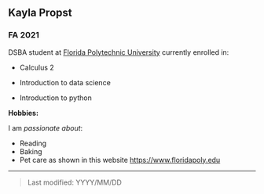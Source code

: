 ## Kayla Propst

### FA 2021 

DSBA student at [Florida Polytechnic University](https://www.floridapoly.edu) currently enrolled in: 

- Calculus 2

- Introduction to data science

- Introduction to python


**Hobbies:**

I am _passionate about_: 

- Reading
- Baking
- Pet care as shown in this website 
<https://www.floridapoly.edu>

***

> Last modified: YYYY/MM/DD